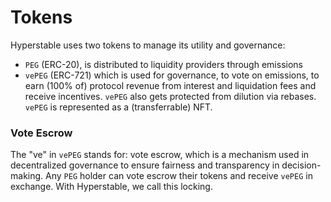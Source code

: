 # Tokens

Hyperstable uses two tokens to manage its utility and governance:

- `PEG` (ERC-20), is distributed to liquidity providers through emissions
- `vePEG` (ERC-721) which is used for governance, to vote on emissions, to earn (100% of) protocol revenue from interest and liquidation fees and receive incentives. `vePEG` also gets protected from dilution via rebases.  `vePEG` is represented as a (transferrable) NFT.

### Vote Escrow

The "ve" in `vePEG` stands for: vote escrow, which is a mechanism used in decentralized governance to ensure fairness and transparency in decision-making. Any `PEG` holder can vote escrow their tokens and receive `vePEG` in exchange. With Hyperstable, we call this locking.
